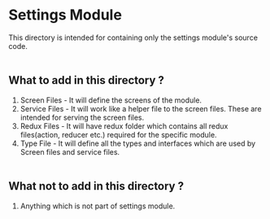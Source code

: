 # Settings Module
This directory is intended for containing only the settings module's source code.
<br /><br />

## What to add in this directory ?
1. Screen Files - It will define the screens of the module.
2. Service Files - It will work like a helper file to the screen files. These are intended for serving the screen files.
3. Redux Files - It will have redux folder which contains all redux files(action, reducer etc.) required for the specific module.
4. Type File - It will define all the types and interfaces which are used by Screen files and service files.
<br /><br />

## What not to add in this directory ?
1. Anything which is not part of settings module.
